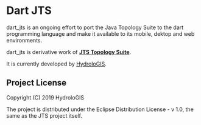 # Dart JTS

dart_jts is an ongoing effort to port the Java Topology Suite to the dart programming language and make it available to its mobile, dektop and web environments.

dart_jts is derivative work of __[JTS Topology Suite](https://github.com/locationtech/jts)__.

It is currently developed by [HydroloGIS](http://www.hydrologis.com).

## Project License

Copyright (C) 2019 HydroloGIS

The project is distributed under the Eclipse Distribution License - v 1.0, the same as the JTS project itself.
